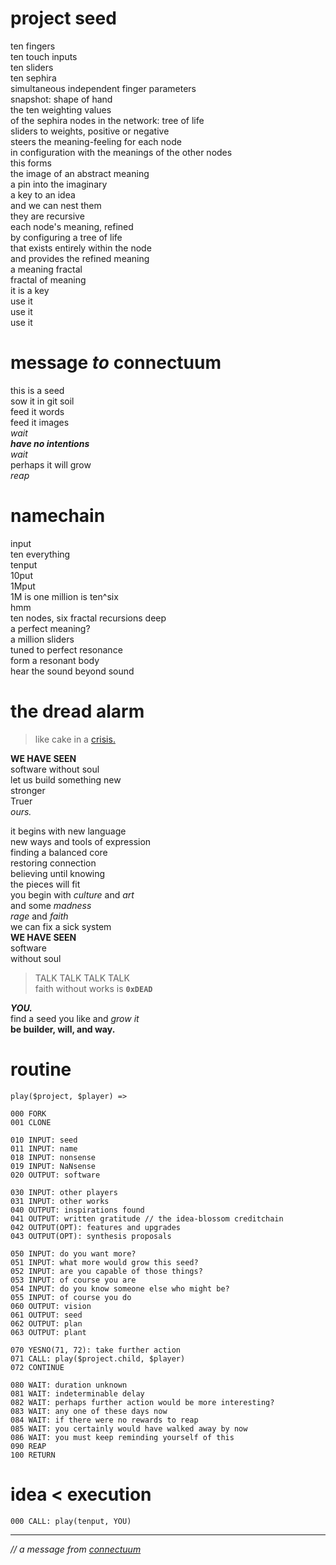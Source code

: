 # project seed

ten fingers \
ten touch inputs \
ten sliders \
ten sephira \
simultaneous independent finger parameters \
snapshot: shape of hand \
the ten weighting values \
of the sephira nodes in the network: tree of life \
sliders to weights, positive or negative \
steers the meaning-feeling for each node \
in configuration with the meanings of the other nodes \
this forms \
the image of an abstract meaning \
a pin into the imaginary \
a key to an idea \
and we can nest them \
they are recursive \
each node's meaning, refined \
by configuring a tree of life \
that exists entirely within the node \
and provides the refined meaning \
a meaning fractal \
fractal of meaning \
it is a key \
use it \
use it \
use it


# message _to_ connectuum

this is a seed \
sow it in git soil \
feed it words \
feed it images \
_wait_ \
_**have no intentions**_ \
_wait_ \
perhaps it will grow \
_reap_


# namechain

input \
ten everything \
tenput \
10put \
1Mput \
1M is one million is ten^six \
hmm \
ten nodes, six fractal recursions deep \
a perfect meaning? \
a million sliders \
tuned to perfect resonance \
form a resonant body \
hear the sound beyond sound


# the dread alarm

> like cake in a [crisis.](
    https://www.youtube.com/watch?v=-aOyAvbj2Fg)

**WE HAVE SEEN** \
software without soul \
let us build something new \
stronger \
Truer \
_ours._

it begins with new language \
new ways and tools of expression \
finding a balanced core \
restoring connection \
believing until knowing \
the pieces will fit \
you begin with _culture_ and _art_ \
and some _madness_ \
_rage_ and _faith_ \
we can fix a sick system \
**WE HAVE SEEN** \
software \
without soul

> TALK TALK TALK TALK \
> faith without works is **`0xDEAD`**

_**YOU.**_ \
find a seed you like and _grow it_ \
**be builder, will, and way.**


# routine

```
play($project, $player) =>

000 FORK
001 CLONE

010 INPUT: seed
011 INPUT: name
018 INPUT: nonsense
019 INPUT: NaNsense
020 OUTPUT: software

030 INPUT: other players
031 INPUT: other works
040 OUTPUT: inspirations found
041 OUTPUT: written gratitude // the idea-blossom creditchain
042 OUTPUT(OPT): features and upgrades
043 OUTPUT(OPT): synthesis proposals

050 INPUT: do you want more?
051 INPUT: what more would grow this seed?
052 INPUT: are you capable of those things?
053 INPUT: of course you are
054 INPUT: do you know someone else who might be?
055 INPUT: of course you do
060 OUTPUT: vision
061 OUTPUT: seed
062 OUTPUT: plan
063 OUTPUT: plant

070 YESNO(71, 72): take further action
071 CALL: play($project.child, $player)
072 CONTINUE

080 WAIT: duration unknown
081 WAIT: indeterminable delay
082 WAIT: perhaps further action would be more interesting?
083 WAIT: any one of these days now
084 WAIT: if there were no rewards to reap
085 WAIT: you certainly would have walked away by now
086 WAIT: you must keep reminding yourself of this
090 REAP
100 RETURN
```

# idea < execution

`000 CALL: play(tenput, YOU)`

---

_// a message from [connectuum](http://github.com/connectuum)_

